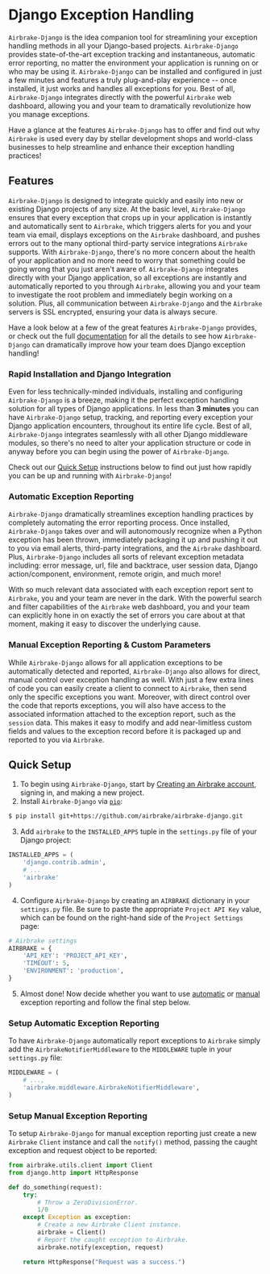 # Django Exception Handling

`Airbrake-Django` is the idea companion tool for streamlining your exception handling methods in all your Django-based projects.  `Airbrake-Django` provides state-of-the-art exception tracking and instantaneous, automatic error reporting, no matter the environment your application is running on or who may be using it.  `Airbrake-Django` can be installed and configured in just a few minutes and features a truly plug-and-play experience -- once installed, it just works and handles all exceptions for you.  Best of all, `Airbrake-Django` integrates directly with the powerful `Airbrake` web dashboard, allowing you and your team to dramatically revolutionize how you manage exceptions.

Have a glance at the features `Airbrake-Django` has to offer and find out why `Airbrake` is used every day by stellar development shops and world-class businesses to help streamline and enhance their exception handling practices!

## Features

`Airbrake-Django` is designed to integrate quickly and easily into new or existing Django projects of any size.  At the basic level, `Airbrake-Django` ensures that every exception that crops up in your application is instantly and automatically sent to `Airbrake`, which triggers alerts for you and your team via email, displays exceptions on the `Airbrake` dashboard, and pushes errors out to the many optional third-party service integrations `Airbrake` supports.  With `Airbrake-Django`, there's no more concern about the health of your application and no more need to worry that something could be going wrong that you just aren't aware of.  `Airbrake-Django` integrates directly with your Django application, so all exceptions are instantly and automatically reported to you through `Airbrake`, allowing you and your team to investigate the root problem and immediately begin working on a solution.  Plus, all communication between `Airbrake-Django` and the `Airbrake` servers is SSL encrypted, ensuring your data is always secure.

Have a look below at a few of the great features `Airbrake-Django` provides, or check out the full [documentation](https://github.com/airbrake/Airbrake-django) for all the details to see how `Airbrake-Django` can dramatically improve how your team does Django exception handling!

### Rapid Installation and Django Integration

Even for less technically-minded individuals, installing and configuring `Airbrake-Django` is a breeze, making it the perfect exception handling solution for all types of Django applications.  In less than **3 minutes** you can have `Airbrake-Django` setup, tracking, and reporting every exception your Django application encounters, throughout its entire life cycle.  Best of all, `Airbrake-Django` integrates seamlessly with all other Django middleware modules, so there's no need to alter your application structure or code in anyway before you can begin using the power of `Airbrake-Django`.

Check out our [Quick Setup](#quick-setup) instructions below to find out just how rapidly you can be up and running with `Airbrake-Django`!

### Automatic Exception Reporting

`Airbrake-Django` dramatically streamlines exception handling practices by completely automating the error reporting process.  Once installed, `Airbrake-Django` takes over and will autonomously recognize when a Python exception has been thrown, immediately packaging it up and pushing it out to you via email alerts, third-party integrations, and the `Airbrake` dashboard.  Plus, `Airbrake-Django` includes all sorts of relevant exception metadata including: error message, url, file and backtrace, user session data, Django action/component, environment, remote origin, and much more!

With so much relevant data associated with each exception report sent to `Airbrake`, you and your team are never in the dark.  With the powerful search and filter capabilities of the `Airbrake` web dashboard, you and your team can explicitly hone in on exactly the set of errors you care about at that moment, making it easy to discover the underlying cause.

### Manual Exception Reporting & Custom Parameters

While `Airbrake-Django` allows for all application exceptions to be automatically detected and reported, `Airbrake-Django` also allows for direct, manual control over exception handling as well.  With just a few extra lines of code you can easily create a client to connect to `Airbrake`, then send only the specific exceptions you want.  Moreover, with direct control over the code that reports exceptions, you will also have access to the associated information attached to the exception report, such as the `session` data.  This makes it easy to modify and add near-limitless custom fields and values to the exception record before it is packaged up and reported to you via `Airbrake`.

## Quick Setup

1. To begin using `Airbrake-Django`, start by [Creating an Airbrake account](https://airbrake.io/account/new), signing in, and making a new project.
2. Install `Airbrake-Django` via [`pip`](https://pip.pypa.io/en/stable/):

```bash
$ pip install git+https://github.com/airbrake/airbrake-django.git
```

3. Add `airbrake` to the `INSTALLED_APPS` tuple in the `settings.py` file of your Django project:

```python
INSTALLED_APPS = (
    'django.contrib.admin',
    # ...
    'airbrake'
)
``` 

4. Configure `Airbrake-Django` by creating an `AIRBRAKE` dictionary in your `settings.py` file.  Be sure to paste the appropriate `Project API Key` value, which can be found on the right-hand side of the `Project Settings` page:

```python
# Airbrake settings
AIRBRAKE = {
    'API_KEY': 'PROJECT_API_KEY',
    'TIMEOUT': 5,
    'ENVIRONMENT': 'production',
}
```

5. Almost done!  Now decide whether you want to use [automatic](#setup-automatic-exception-reporting) or [manual](#setup-manual-exception-reporting) exception reporting and follow the final step below.

### Setup Automatic Exception Reporting

To have `Airbrake-Django` automatically report exceptions to `Airbrake` simply add the `AirbrakeNotifierMiddleware` to the `MIDDLEWARE` tuple in your `settings.py` file:

```python
MIDDLEWARE = (
    # ...,
    'airbrake.middleware.AirbrakeNotifierMiddleware',
)
```

### Setup Manual Exception Reporting

To setup `Airbrake-Django` for manual exception reporting just create a new `Airbrake` `Client` instance and call the `notify()` method, passing the caught exception and request object to be reported:

```python
from airbrake.utils.client import Client
from django.http import HttpResponse

def do_something(request):
    try:
        # Throw a ZeroDivisionError.
        1/0
    except Exception as exception:
        # Create a new Airbrake Client instance.
        airbrake = Client()
        # Report the caught exception to Airbrake.
        airbrake.notify(exception, request)

    return HttpResponse("Request was a success.")
```